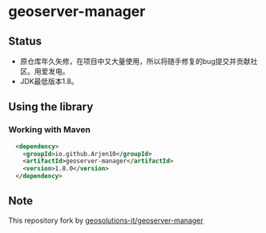 # geoserver-manager


## Status
 * 原仓库年久失修，在项目中又大量使用，所以将随手修复的bug提交并贡献社区。用爱发电。
 * JDK最低版本1.8。


## Using the library 

### Working with Maven 

```xml
  <dependency>
    <groupId>io.github.Arjen10</groupId>
    <artifactId>geoserver-manager</artifactId>
    <version>1.8.0</version>
  </dependency>
```

## Note
This repository fork by [geosolutions-it/geoserver-manager](https://github.com/geosolutions-it/geoserver-manager)
